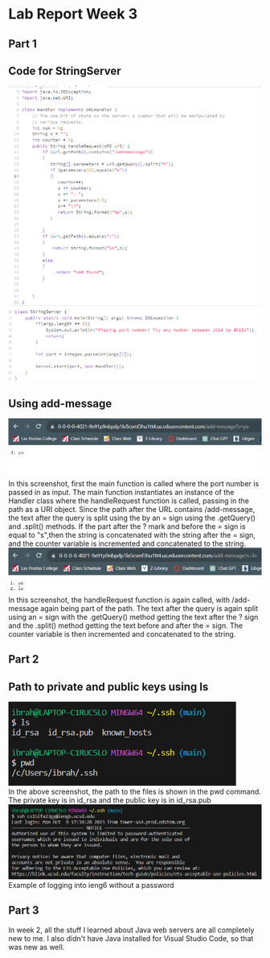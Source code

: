 # Lab Report Week 3

## Part 1
## Code for StringServer
![servercode](/images/servercode.png) <br>
![servercode1](/images/servercode1.png) <br>
## Using add-message
![addmessage](/images/addmessage.png) <br>
In this screenshot, first the main function is called where the port number is passed in as input. The main function instantiates an instance of the Handler class where the handleRequest function is called, passing in the path as a URI object. Since the path after the URL contains /add-message, the text after the query is split using the by an = sign using the .getQuery() and .split() methods. If the part after the ? mark and before the = sign is equal to "s",then the string is concatenated with the string after the = sign, and the counter variable is incremented and concatenated to the string. <br>
![addmessage1](/images/addmessage1.png) <br>
In this screenshot, the handleRequest function is again called, with /add-message again being part of the path. The text after the query is again split using an = sign with the .getQuery() method getting the text after the ? sign and the .split() method getting the text before and after the = sign. The counter variable is then incremented and concatenated to the string. <br>
## Part 2
## Path to private and public keys using ls
![privatekey](/images/privatekey.png) <br>
In the above screenshot, the path to the files is shown in the pwd command. The private key is in id_rsa and the public key is in id_rsa.pub <br>
![nopassword](/images/nopassword.png) <br>
Example of logging into ieng6 without a password <br>
## Part 3
In week 2, all the stuff I learned about Java web servers are all completely new to me. I also didn't have Java installed for Visual Studio Code, so that was new as well.
